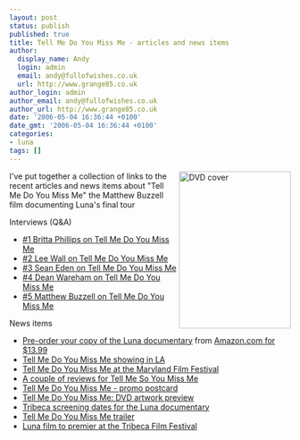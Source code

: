 ```yaml
---
layout: post
status: publish
published: true
title: Tell Me Do You Miss Me - articles and news items
author:
  display_name: Andy
  login: admin
  email: andy@fullofwishes.co.uk
  url: http://www.grange85.co.uk
author_login: admin
author_email: andy@fullofwishes.co.uk
author_url: http://www.grange85.co.uk
date: '2006-05-04 16:36:44 +0100'
date_gmt: '2006-05-04 16:36:44 +0100'
categories:
- luna
tags: []
---
```

<p><img src="http://media.fullofwishes.co.uk/02-luna/photos/tmdymm-poster-small.jpg" alt="DVD cover" align="right" border="0" height="281" width="200">
<p>I've put together a collection of links to the recent articles and news items about "Tell Me Do You Miss Me" the Matthew Buzzell film documenting Luna's final tour</p>
<p>Interviews (Q&A)</p>
<ul>
<li><a href="http://www.grange85.co.uk/galaxie/index.php?article_id=133">#1 Britta Phillips on Tell Me Do You Miss Me</a></li>
<li><a href="http://www.grange85.co.uk/galaxie/index.php?article_id=135">#2 Lee Wall on Tell Me Do You Miss Me</a></li>
<li><a href="http://www.grange85.co.uk/galaxie/index.php?article_id=136">#3 Sean Eden on Tell Me Do You Miss Me</a></li>
<li><a href="http://www.grange85.co.uk/galaxie/index.php?article_id=138">#4 Dean Wareham on Tell Me Do You Miss Me</a></li>
<li><a href="http://www.grange85.co.uk/galaxie/index.php?article_id=139">#5 Matthew Buzzell on Tell Me Do You Miss Me</a></li>
</ul>
<p>News items</p>
<ul>
<li><a href="http://www.grange85.co.uk/galaxie/index.php?news=yes&id=282">Pre-order your copy of the Luna documentary</a> from <a href="http://www.amazon.com/exec/obidos/ASIN/B000FNNIB0/aheadfullofwi-20">Amazon.com for $13.99</a></li>
<li><a href="http://www.grange85.co.uk/galaxie/index.php?news=yes&id=281">Tell Me Do You Miss Me showing in LA</a></li>
<li><a href="http://www.grange85.co.uk/galaxie/index.php?news=yes&id=277">Tell Me Do You Miss Me at the Maryland Film Festival</a></li>
<li><a href="http://www.grange85.co.uk/galaxie/index.php?news=yes&id=273">A couple of reviews for Tell Me So You Miss Me</a></li>
<li><a href="http://www.grange85.co.uk/galaxie/index.php?news=yes&id=270">Tell Me Do You Miss Me - promo postcard</a></li>
<li><a href="http://www.grange85.co.uk/galaxie/index.php?news=yes&id=266">Tell Me Do You Miss Me: DVD artwork preview</a></li>
<li><a href="http://www.grange85.co.uk/galaxie/index.php?news=yes&id=261">Tribeca screening dates for the Luna documentary</a></li>
<li><a href="http://www.grange85.co.uk/galaxie/index.php?news=yes&id=259">Tell Me Do You Miss Me trailer</a></li>
<li><a href="http://www.grange85.co.uk/galaxie/index.php?news=yes&id=247">Luna film to premier at the Tribeca Film Festival</a></li>
</ul>
